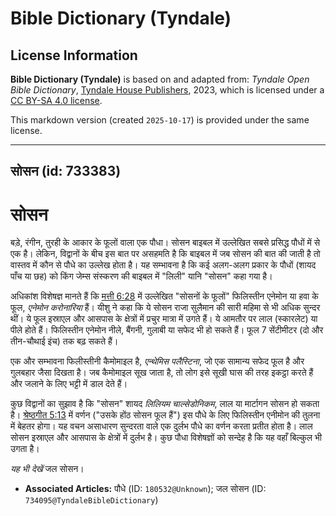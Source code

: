 # Bible Dictionary (Tyndale)

## License Information

**Bible Dictionary (Tyndale)** is based on and adapted from: _Tyndale Open Bible Dictionary_, [Tyndale House Publishers](https://tyndaleopenresources.com/), 2023, which is licensed under a [CC BY-SA 4.0 license](https://creativecommons.org/licenses/by-sa/4.0/legalcode.en).

This markdown version (created `2025-10-17`) is provided under the same license.



--------------------------------

## सोसन (id: 733383)

सोसन
====

बड़े, रंगीन, तुरही के आकार के फूलों वाला एक पौधा। सोसन बाइबल में उल्लेखित सबसे प्रसिद्ध पौधों में से एक है। लेकिन, विद्वानों के बीच इस बात पर असहमति है कि बाइबल में जब सोसन की बात की जाती है तो वास्तव में कौन से पौधे का उल्लेख होता है। यह सम्भावना है कि कई अलग\-अलग प्रकार के पौधों (शायद पाँच या छह) को किंग जेम्स संस्करण की बाइबल में "लिली" यानि "सोसन" कहा गया है।

अधिकांश विशेषज्ञ मानते हैं कि [मत्ती 6:28](https://ref.ly/Matt6:28) में उल्लेखित "सोसनों के फूलों" फिलिस्तीन एनेमोन या हवा के फूल, *एनेमोन करोनारिया*  हैं। यीशु ने कहा कि ये सोसन राजा सुलैमान की सारी महिमा से भी अधिक सुन्दर थीं। ये फूल इस्राएल और आसपास के क्षेत्रों में प्रचुर मात्रा में उगते हैं। ये आमतौर पर लाल (स्कारलेट) या पीले होते हैं। फिलिस्तीन एनेमोन नीले, बैंगनी, गुलाबी या सफेद भी हो सकते हैं। फूल 7 सेंटीमीटर (दो और तीन\-चौथाई इंच) तक बढ़ सकते हैं।

एक और सम्भावना फिलीस्तीनी कैमोमाइल है, *एन्थेमिस पलैस्टिना*, जो एक सामान्य सफेद फूल है और गुलबहार जैसा दिखता है। जब कैमोमाइल सूख जाता है, तो लोग इसे सूखी घास की तरह इकट्ठा करते हैं और जलाने के लिए भट्टी में डाल देते हैं।

कुछ विद्वानों का सुझाव है कि "सोसन" शायद *लिलियम चाल्सेडोनिकम*, लाल या मार्टागन सोसन हो सकता है। [श्रेष्ठगीत 5:13](https://ref.ly/Song5:13) में वर्णन ("उसके होंठ सोसन फूल हैं") इस पौधे के लिए फिलिस्तीन एनीमोन की तुलना में बेहतर होगा। यह वचन असाधारण सुन्दरता वाले एक दुर्लभ पौधे का वर्णन करता प्रतीत होता है। लाल सोसन इस्राएल और आसपास के क्षेत्रों में दुर्लभ है। कुछ पौधा विशेषज्ञों को सन्देह है कि यह वहाँ बिल्कुल भी उगता है।

*यह भी देखें* जल सोसन।

* **Associated Articles:** पौधे (ID: `180532@Unknown`); जल सोसन (ID: `734095@TyndaleBibleDictionary`)


